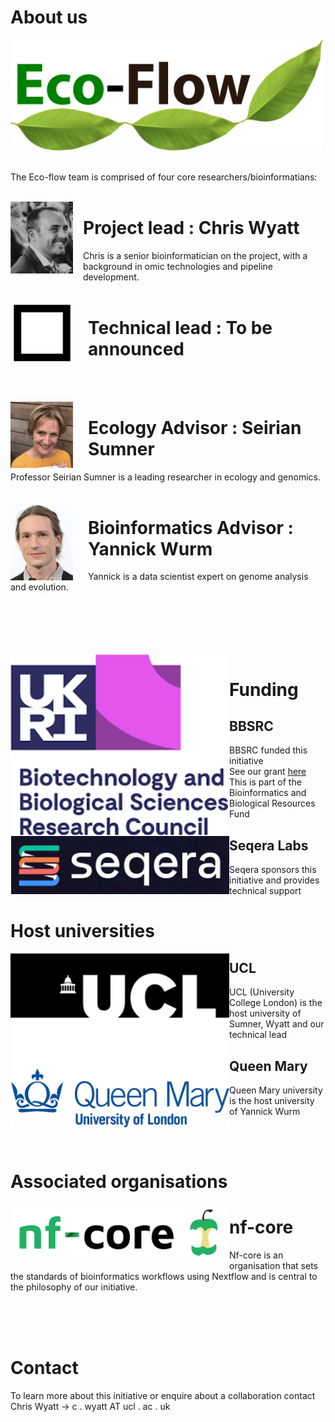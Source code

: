 # About us

<img width="500" src="./img/bitmap2.png" />
<br><br>

The Eco-flow team is comprised of four core researchers/bioinformatians:
<br><br>

<img style="margin-right: 1.0rem" align="left" width="100" src="./img/chris.png" />

# Project lead           : Chris Wyatt
 Chris is a senior bioinformatician on the project, with a background in omic technologies and pipeline development.
<br><br>

<img style="margin-right: 1.5rem" align="left" width="100" src="./img/blackbox.png" />

# Technical lead                  : To be announced

<br><br>

<img style="margin-right: 1.5rem" align="left" width="100" src="./img/seirian.png" />

# Ecology Advisor             : Seirian Sumner
 Professor Seirian Sumner is a leading researcher in ecology and genomics.
<br><br>

<img style="margin-right: 1.5rem" align="left" width="100" src="./img/yannick.png" />

# Bioinformatics Advisor : Yannick Wurm
Yannick is a data scientist expert on genome analysis and evolution.
<br><br><br><br>

<br><br>
<img align="left" width="350" src="./img/BBSRC.png" />

# Funding

## BBSRC

BBSRC funded this initiative<br>
See our grant [here](https://shorturl.at/bjAI3)<br>
This is part of the Bioinformatics and Biological Resources Fund<br>


<img align="left" width="350" src="./img/seqera.png" />

## Seqera Labs

Seqera sponsors this initiative and provides technical support<br>

# Host universities

<img align="left" width="350" src="./img/ucl.png" />

## UCL

UCL (University College London) is the host university of Sumner, Wyatt and our technical lead

<img align="left" width="350" src="./img/QM.png" />

## Queen Mary

Queen Mary university is the host university of Yannick Wurm


<br><br>
# Associated organisations

<img align="left" width="350" src="./img/nfcore.png" />

# nf-core

Nf-core is an organisation that sets the standards of bioinformatics workflows using Nextflow and is central to the philosophy of our initiative.



<br><br><br>


# Contact

To learn more about this initiative or enquire about a collaboration contact Chris Wyatt
-> c . wyatt AT ucl . ac .  uk


